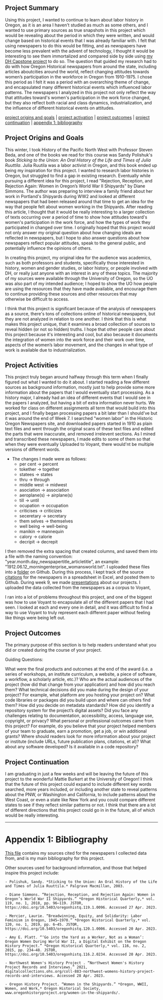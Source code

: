 ## Project Summary 

Using this project, I wanted to continue to learn about labor history in Oregon, as it is an area I haven't studied as much as some others, and I wanted to use primary sources as true snapshots in this project which would be revealing about the period in which they were written, and would change based on historical events that I was already familiar with. I felt that using newspapers to do this would be fitting, and as newspapers have become less prevalent with the advent of technology, I thought it would be interesting to see them immortalized and compared side by side using [my DH Capstone project](https://eng470-s23.github.io/marias_demosite/) to do so. The question that guided my research had to do with how Oregon Historical newspapers from around the state, including articles aboutcities around the world, reflect changing attitudes towards women’s participation in the workforce in Oregon from 1910-1975. I chose this period as I felt it was a period with an overarching theme of change, and encapsulated many different historical events which influenced labor patterns. The newspapers I analyzed in this project not only reflect the way that attitudes toward's women's participation in the work force changed, but they also reflect both racial and class dynamics, industrialization, and the influence of different historical events on attitudes. 

[project origins and goals](https://github.com/eng470-s23/marias_demosite/blob/main/white-paper.md#project-origins-and-goals)   |   [project activation](https://github.com/eng470-s23/marias_demosite/blob/main/white-paper.md#project-activities)   |   [project outcomes](https://github.com/eng470-s23/marias_demosite/blob/main/white-paper.md#project-outcomes)   |   [project continuation](https://github.com/eng470-s23/marias_demosite/blob/main/white-paper.md#project-continuation)   |   [appendix 1: bibliography](https://github.com/eng470-s23/marias_demosite/blob/main/white-paper.md#appendix-1-bibliography)

## Project Origins and Goals

This winter, I took History of the Pacific North West with Professor Steven Beda, and one of the books we read for this course was Sandy Polishuk's book *Sticking to the Union: An Oral History of the Life and Times of Julia Ruuttila*. Julia Ruutila was a labor activist in Oregon, and this book ended up being my inspiration for this project. I wanted to research labor histories in Oregon, but struggled to find a gap in existing research. Eventually while pursuing a different idea for this project, I read "Rejection, Reception, and Rejection Again: Women in Oregon’s World War II Shipyards" by Diane Simmons. The author was preparing to interview a family friend about her work in Portland's Shipyards during WW2 and looked at different newspapers that had been released around that time to get an idea for the way that people felt about women working in the Shipyards. After reading this article, I thought that it would be really interesting to a larger collection of texts occurring over a period of time to show how attitudes toward's women's participation in the work force, and how the types of work they participated in changed over time. I originally hoped that this project would not only answer my original question about how changing ideals are reflected in newspapers, but I hope to also answer questions about how newspapers reflect popular attitudes, speak to the general public, and potentially influence the opinions of others.

In creating this project, my original idea for the audience was academics, such as both professors and students, specifically those interested in history, women and gender studies, or labor history, or people involved with DH, or really just anyone with an interest in any of these topics. The majority of my sources were available through the University of Oregon, so the UO was also part of my intended audience; I hoped to show the UO how people are using the resources that they have made available, and encourage them to continue providing these sources and other resources that may otherwise be difficult to access. 

I think that this project is significant because of the analysis of newspapers as a source, there's tons of collections online of historical newspapers, but they are not analyzed in relation to one another. I think that this is what makes this project unique, that it examines a broad collection of sources to reveal hidden (or not so hidden) truths. I hope that other people care about this project because it's interesting and cool, but also because it documents the integration of women into the work force and their work over time, aspects of the women’s labor movement, and the changes in what type of work is available due to industrialization.

## Project Activities

This project truly began around halfway through this term when I finally figured out what I wanted to do it about. I started reading a few different sources as background information, mostly just to help provide some more information about the papers that I would eventually start processing. As a history major, I already had an idea of different events that I would see in the papers I analyzed, but having a bit of extra information never hurts. We worked for class on different assignments all term that would build into this project, and I finally began processing papers a bit later than I should've but it was around the end of Week 7. I searched "women labor" in the Historic Oregon Newspapers site, and downloaded papers started in 1910 as plain text files and went through the original scans of these text files and edited the parts that were inaccurate, and removed irrelevent sections. As I mined and transcribed these newspapers, I made edits to some of them so that when they were eventually Uploaded to Voyant, there would'nt be multiple versions of different words.

- The changes I made were as follows:
    - per cent -> percent
    - tokether -> together
    - statees -> states
    - thru -> through
    - middle west -> midwest
    - asociation -> association
    - aeroplane(s) -> airplane(s)
    - till -> until
    - ocupation -> occupation
    - criticises -> criticizes
    - seceretary -> secretary
    - them selves -> themselves
    - well being -> well-being
    - manikin -> mannequin
    - calory -> calorie
    - decripit -> decrepit

I then removed the extra spacing that created columns, and saved them into a file with the naming convention: "year.month.day_newspapertitle_articletitle", an example: "1912.06.12_morningenterprise_womansworld.txt". I uploaded these files into a [folder](https://github.com/eng470-s23/marias_demosite/tree/main/data) on Github. During this process, I kept track of the source [citations](/DH-Capstone-Sources.pdf) for the newspapers in a spreadsheet in Excel, and posted them to Github. During week 9, we made [presentations](/presentation.pdf) about our projects. I uploaded the data collected from the newspapers as a corpus to Voyant, 

I ran into a lot of problems throughout this project, and one of the biggest was how to use Voyant to encapsulate all of the different papers that I had seen. I looked at each and every one in detail, and it was difficult to find a way to use Voyant to truly represent each different paper without feeling like things were being left out.

## Project Outcomes
The primary purpose of this section is to help readers understand what you did or created during the course of your project.

Guiding Questions:

What were the final products and outcomes at the end of the award (i.e. a series of workshops, an institute curriculum, a website, a piece of software, a workflow, a scholarly article, etc.)?
Who are the actual audiences of the project (how did that change from your application) and how did you reach them?
What technical decisions did you make during the design of your project? For example, what platform are you hosting your project on? What code libraries or packages did you build upon and where can others find them? How did you decide on metadata standards? How did you identify a repository system for the project’s digital assets?
Did you face any challenges relating to documentation, accessibility, access, language use, copyright, or privacy?
What personal or professional outcomes came from this project? For example, do you believe that your project helped members of your team to graduate, earn a promotion, get a job, or win additional grants?
Where should readers look for more information about your project or institute (include URLs, future publication plans, citations, et al)?  What about any software developed?  Is it available in a code repository?

## Project Continuation

I am graduating in just a few weeks and will be leaving the future of this project to the wonderful Mattie Burkert at the University of Oregon! I think that the future of this project could expand to include different key words searched, more years included, or including another state to reveal patterns about the PNW, or Washington and California, to include patterns about the West Coast, or even a state like New York and you could compare different states to see if they reflect similar patterns or not. I think that there are a lot of different directions that this project could go in in the future, all of which would be really interesting.

---

# Appendix 1: Bibliography

[This file](/DH-Capstone-Sources.pdf) contains my sources cited for the newspapers I collected data from, and is my main bibliography for this project. 

Other sources used for background information, and those that helped inspire this project include:

    - Polishuk, Sandy. *Sticking to the Union: An Oral History of the Life and Times of Julia Ruuttila.* Palgrave Macmillan, 2003.
    
    - Diane Simmons. “Rejection, Reception, and Rejection Again: Women in Oregon’s World War II Shipyards.” *Oregon Historical Quarterly,* vol. 119, no. 1, 2018, pp. 96–119. JSTOR, https://doi.org/10.5403/oregonhistq.119.1.0096. Accessed 27 Apr. 2023.
    
    - Mercier, Laurie. “Breadwinning, Equity, and Solidarity: Labor Feminism in Oregon, 1945–1970.” *Oregon Historical Quarterly,* vol. 120, no. 1, 2019, pp. 6–45. JSTOR, https://doi.org/10.5403/oregonhistq.120.1.0006. Accessed 20 Apr. 2023. 

    - Amy E. Platt. “‘Go into the Yard as a Worker, Not as a Woman’: Oregon Women During World War II, a Digital Exhibit on the Oregon History Project.” *Oregon Historical Quarterly,* vol. 116, no. 2, 2015, pp. 234–48. JSTOR, https://doi.org/10.5403/oregonhistq.116.2.0234. Accessed 20 Apr. 2023. 
     
    - Northwest Women's History Project . “Northwest Women's History Project Records and Interviews.” 2021, digitalcollections.ohs.org/coll-883-northwest-womens-history-project-records-and-interviews. Accessed 28 Apr. 2023.
    
    - Oregon History Project. “Women in the Shipyards.” *Oregon, WWII, Women, and Work,* Oregon Historical Society, www.oregonhistoryproject.org/women-in-the-shipyards/. 
    



